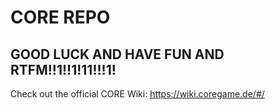 # CORE REPO
## GOOD LUCK AND HAVE FUN AND RTFM!!1!!1!11!!!1!

Check out the official CORE Wiki: https://wiki.coregame.de/#/
